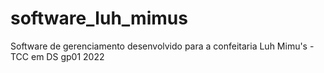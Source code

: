 # software_luh_mimus
 Software de gerenciamento desenvolvido para a confeitaria Luh Mimu's - TCC em DS gp01 2022
